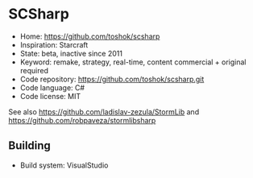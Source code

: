 # SCSharp

- Home: https://github.com/toshok/scsharp
- Inspiration: Starcraft
- State: beta, inactive since 2011
- Keyword: remake, strategy, real-time, content commercial + original required
- Code repository: https://github.com/toshok/scsharp.git
- Code language: C#
- Code license: MIT

See also https://github.com/ladislav-zezula/StormLib and https://github.com/robpaveza/stormlibsharp

## Building

- Build system: VisualStudio
